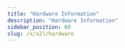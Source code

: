 ```yaml
---
title: "Hardware Information"
description: "Hardware Information"
sidebar_position: 60
slug: /x/x2l/hardware
---
```


<!-- <DocCardList /> -->
